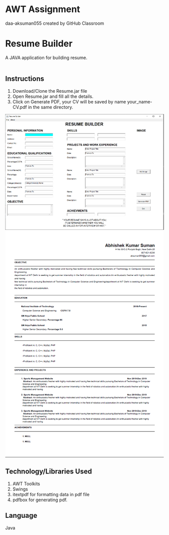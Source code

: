 # AWT Assignment
daa-aksuman055 created by GitHub Classroom

# Resume Builder
A JAVA application for building resume.</br></br>
## Instructions
1. Download/Clone the Resume.jar file
2. Open Resume.jar and fill all the details.
3. Click on Generate PDF, your CV will be saved by name your_name-CV.pdf in the same directory.</br>

![Resume Builder](https://github.com/nitcse2018/daa-aksuman055/blob/master/AWT%20Assignment/Image/Mainframe.PNG)
![Sample Resume Generated from application](https://github.com/nitcse2018/daa-aksuman055/blob/master/AWT%20Assignment/Image/Resume.png)

## Technology/Libraries Used
1. AWT Toolkits
2. Swings
3. itextpdf for formatting data in pdf file
4. pdfbox for generating pdf.

## Language
Java
